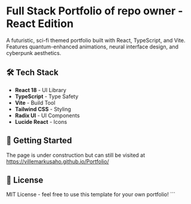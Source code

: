 # Full Stack Portfolio of repo owner - React Edition

A futuristic, sci-fi themed portfolio built with React, TypeScript, and Vite. Features quantum-enhanced animations, neural interface design, and cyberpunk aesthetics.

## 🛠️ Tech Stack

- **React 18** - UI Library
- **TypeScript** - Type Safety
- **Vite** - Build Tool
- **Tailwind CSS** - Styling
- **Radix UI** - UI Components
- **Lucide React** - Icons

## 🚀 Getting Started

The page is under construction but can still be visited at https://villemarkusaho.github.io/Portfolio/

## 📄 License

MIT License - feel free to use this template for your own portfolio!
\`\`\`
